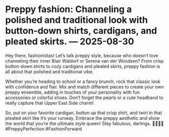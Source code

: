 # Preppy fashion: Channeling a polished and traditional look with button-down shirts, cardigans, and pleated skirts. — 2025-08-30

Hey there, fashionistas! Let’s talk preppy style, because who doesn’t love channeling their inner Blair Waldorf or Serena van der Woodsen? From crisp button-down shirts to cozy cardigans and pleated skirts, preppy fashion is all about that polished and traditional vibe.

Whether you’re heading to school or a fancy brunch, rock that classic look with confidence and flair. Mix and match different pieces to create your own preppy ensemble, adding in touches of your personality with fun accessories or colorful shoes. Don’t forget the pearls or a cute headband to really capture that Upper East Side charm!

So, put on your favorite cardigan, button up that crisp shirt, and twirl in that pleated skirt like it’s your runway. Embrace the preppy aesthetic and show the world that you’re the ultimate style queen! Stay fabulous, darlings. 💁🏻‍♀️✨ #PreppyPerfection #FashionForward